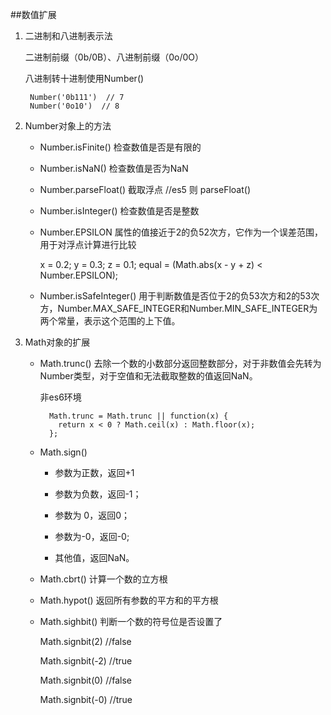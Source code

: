 ##数值扩展

1. 二进制和八进制表示法

	二进制前缀（0b/0B）、八进制前缀（0o/0O）

	八进制转十进制使用Number()

		Number('0b111')  // 7
		Number('0o10')  // 8

1. Number对象上的方法

	- Number.isFinite() 检查数值是否是有限的

	- Number.isNaN() 检查数值是否为NaN
	
	- Number.parseFloat() 截取浮点 //es5 则 parseFloat()
	
	- Number.isInteger() 检查数值是否是整数
	
	- Number.EPSILON 属性的值接近于2的负52次方，它作为一个误差范围，用于对浮点计算进行比较

		x = 0.2;
		y = 0.3;
		z = 0.1;
		equal = (Math.abs(x - y + z) < Number.EPSILON);

	- Number.isSafeInteger()	用于判断数值是否位于2的负53次方和2的53次方，Number.MAX_SAFE_INTEGER和Number.MIN_SAFE_INTEGER为两个常量，表示这个范围的上下值。


1. Math对象的扩展

	- Math.trunc() 去除一个数的小数部分返回整数部分，对于非数值会先转为Number类型，对于空值和无法截取整数的值返回NaN。

		非es6环境
		
			Math.trunc = Math.trunc || function(x) {
			  return x < 0 ? Math.ceil(x) : Math.floor(x);
			};

	- Math.sign()
	
		- 参数为正数，返回+1
		
		- 	参数为负数，返回-1；
		 	
		- 	参数为 0，返回0；
		
		- 	参数为-0，返回-0;
		
		- 	其他值，返回NaN。

	- Math.cbrt() 计算一个数的立方根

	- Math.hypot() 返回所有参数的平方和的平方根

	- Math.sighbit() 判断一个数的符号位是否设置了

		Math.signbit(2) //false

		Math.signbit(-2) //true

		Math.signbit(0) //false

		Math.signbit(-0) //true


							


		


	

	





		


	

	













